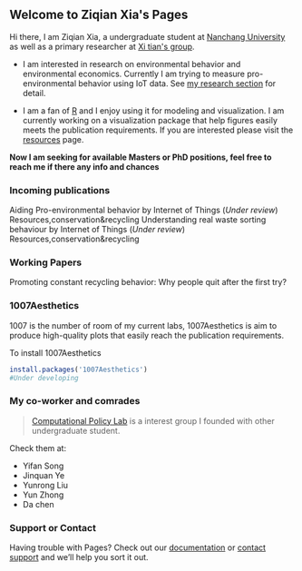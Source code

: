 ## Welcome to Ziqian Xia's Pages

Hi there, I am Ziqian Xia, a undergraduate student at [Nanchang University](https://http://www.ncu.edu.cn/) as well as a primary researcher at [Xi tian's group](http://sem.ncu.edu.cn/szdw/szgk/js/79c83e7575f34bfca134a33cd2e17209.htm).

- I am interested in research on environmental behavior and environmental economics. Currently I am trying to measure pro-environmental behavior using IoT data. See [my research section](Ziqian-xia.github.io/myresearch) for detail.

- I am a fan of [R](www.rstudio.com/) and I enjoy using it for modeling and visualization. I am currently working on a visualization package that help figures easily meets the publication requirements. If you are interested please visit the [resources](Ziqian-xia.github.io/resources) page.

**Now I am seeking for available Masters or PhD positions, feel free to reach me if there any info and chances**

### Incoming publications

Aiding Pro-environmental behavior by Internet of Things (*Under review*) Resources,conservation&recycling
Understanding real waste sorting behaviour by Internet of Things (*Under review*) Resources,conservation&recycling

### Working Papers

Promoting constant recycling behavior: Why people quit after the first try?

### 1007Aesthetics 
1007 is the number of room of my current labs, 1007Aesthetics is aim to produce high-quality plots that easily reach the publication requirements.

To install 1007Aesthetics

```r
install.packages('1007Aesthetics')
#Under developing
```

### My co-worker and comrades

> [Computational Policy Lab](https://cpl-envir.wixsite.com/labpage) is a interest group I founded with other undergraduate student.

Check them at:
- Yifan Song
- Jinquan Ye
- Yunrong Liu
- Yun Zhong
- Da chen


### Support or Contact

Having trouble with Pages? Check out our [documentation](https://docs.github.com/categories/github-pages-basics/) or [contact support](https://support.github.com/contact) and we’ll help you sort it out.

